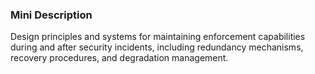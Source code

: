 ### Mini Description

Design principles and systems for maintaining enforcement capabilities during and after security incidents, including redundancy mechanisms, recovery procedures, and degradation management.
